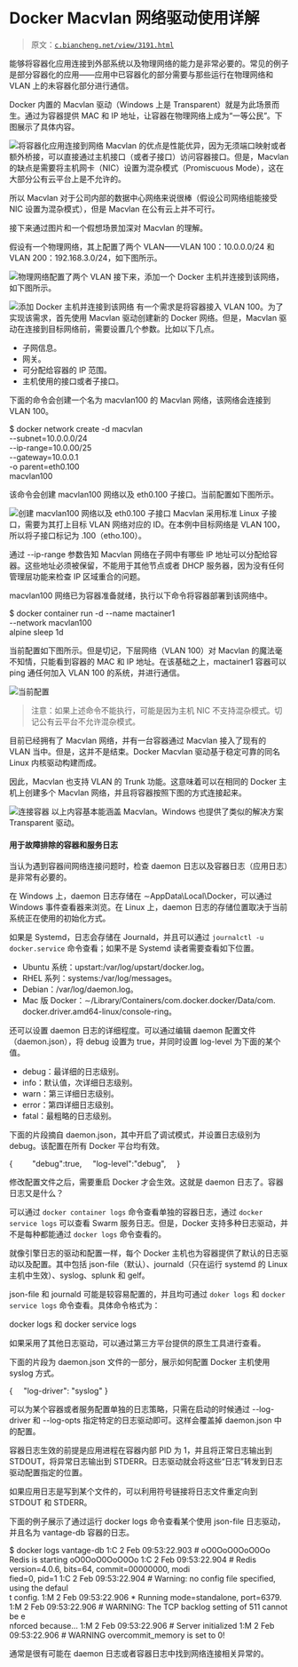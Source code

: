 # Docker Macvlan 网络驱动使用详解

> 原文：[`c.biancheng.net/view/3191.html`](http://c.biancheng.net/view/3191.html)

能够将容器化应用连接到外部系统以及物理网络的能力是非常必要的。常见的例子是部分容器化的应用——应用中已容器化的部分需要与那些运行在物理网络和 VLAN 上的未容器化部分进行通信。

Docker 内置的 Macvlan 驱动（Windows 上是 Transparent）就是为此场景而生。通过为容器提供 MAC 和 IP 地址，让容器在物理网络上成为“一等公民”。下图展示了具体内容。

![将容器化应用连接到网络](img/ef768d65bc1f8eaa87207de40c443062.png)
Macvlan 的优点是性能优异，因为无须端口映射或者额外桥接，可以直接通过主机接口（或者子接口）访问容器接口。但是，Macvlan 的缺点是需要将主机网卡（NIC）设置为混杂模式（Promiscuous Mode），这在大部分公有云平台上是不允许的。

所以 Macvlan 对于公司内部的数据中心网络来说很棒（假设公司网络组能接受 NIC 设置为混杂模式），但是 Macvlan 在公有云上并不可行。

接下来通过图片和一个假想场景加深对 Macvlan 的理解。

假设有一个物理网络，其上配置了两个 VLAN——VLAN 100：10.0.0.0/24 和 VLAN 200：192.168.3.0/24，如下图所示。

![物理网络配置了两个 VLAN](img/1642791b3b14e807adab93ea27d60435.png)
接下来，添加一个 Docker 主机并连接到该网络，如下图所示。

![添加 Docker 主机并连接到该网络](img/9921508df92b9818cbb6d85fb71c2c8f.png)
有一个需求是将容器接入 VLAN 100。为了实现该需求，首先使用 Macvlan 驱动创建新的 Docker 网络。但是，Macvlan 驱动在连接到目标网络前，需要设置几个参数。比如以下几点。

*   子网信息。
*   网关。
*   可分配给容器的 IP 范围。
*   主机使用的接口或者子接口。

下面的命令会创建一个名为 macvlan100 的 Macvlan 网络，该网络会连接到 VLAN 100。

$ docker network create -d macvlan \
--subnet=10.0.0.0/24 \
--ip-range=10.0.00/25 \
--gateway=10.0.0.1 \
-o parent=eth0.100 \
macvlan100

该命令会创建 macvlan100 网络以及 eth0.100 子接口。当前配置如下图所示。

![创建 macvlan100 网络以及 eth0.100 子接口](img/859df5f7dbfe66dabcaea9a60d92ae13.png)
Macvlan 采用标准 Linux 子接口，需要为其打上目标 VLAN 网络对应的 ID。在本例中目标网络是 VLAN 100，所以将子接口标记为 .100（etho.100）。

通过 --ip-range 参数告知 Macvlan 网络在子网中有哪些 IP 地址可以分配给容器。这些地址必须被保留，不能用于其他节点或者 DHCP 服务器，因为没有任何管理层功能来检查 IP 区域重合的问题。

macvlan100 网络已为容器准备就绪，执行以下命令将容器部署到该网络中。

$ docker container run -d --name mactainer1 \
--network macvlan100 \
alpine sleep 1d

当前配置如下图所示。但是切记，下层网络（VLAN 100）对 Macvlan 的魔法毫不知情，只能看到容器的 MAC 和 IP 地址。在该基础之上，mactainer1 容器可以 ping 通任何加入 VLAN 100 的系统，并进行通信。

![当前配置](img/d5eb8555fb6cdb2f73dc0561b3500d5d.png)

> 注意：如果上述命令不能执行，可能是因为主机 NIC 不支持混杂模式。切记公有云平台不允许混杂模式。

目前已经拥有了 Macvlan 网络，并有一台容器通过 Macvlan 接入了现有的 VLAN 当中。但是，这并不是结束。Docker Macvlan 驱动基于稳定可靠的同名 Linux 内核驱动构建而成。

因此，Macvlan 也支持 VLAN 的 Trunk 功能。这意味着可以在相同的 Docker 主机上创建多个 Macvlan 网络，并且将容器按照下图的方式连接起来。

![连接容器](img/eea249a5a9d148e14a8830fce1d646a2.png)
以上内容基本能涵盖 Macvlan。Windows 也提供了类似的解决方案 Transparent 驱动。

#### 用于故障排除的容器和服务日志

当认为遇到容器间网络连接问题时，检查 daemon 日志以及容器日志（应用日志）是非常有必要的。

在 Windows 上，daemon 日志存储在 ∼AppData\Local\Docker，可以通过 Windows 事件查看器来浏览。在 Linux 上，daemon 日志的存储位置取决于当前系统正在使用的初始化方式。

如果是 Systemd，日志会存储在 Journald，并且可以通过 `journalctl -u docker.service` 命令查看；如果不是 Systemd 读者需要查看如下位置。

*   Ubuntu 系统：upstart:/var/log/upstart/docker.log。
*   RHEL 系列：systems:/var/log/messages。
*   Debian：/var/log/daemon.log。
*   Mac 版 Docker：∼/Library/Containers/com.docker.docker/Data/com. docker.driver.amd64-linux/console-ring。

还可以设置 daemon 日志的详细程度。可以通过编辑 daemon 配置文件（daemon.json），将 debug 设置为 true，并同时设置 log-level 为下面的某个值。

*   debug：最详细的日志级别。
*   info：默认值，次详细日志级别。
*   warn：第三详细日志级别。
*   error：第四详细日志级别。
*   fatal：最粗略的日志级别。

下面的片段摘自 daemon.json，其中开启了调试模式，并设置日志级别为 debug。该配置在所有 Docker 平台均有效。

{
    <Snip>
    "debug":true,
    "log-level":"debug",
    <Snip>
}

修改配置文件之后，需要重启 Docker 才会生效。这就是 daemon 日志了。容器日志又是什么？

可以通过 `docker container logs` 命令查看单独的容器日志，通过 `docker service logs` 可以查看 Swarm 服务日志。但是，Docker 支持多种日志驱动，并不是每种都能通过 `docker logs` 命令查看的。

就像引擎日志的驱动和配置一样，每个 Docker 主机也为容器提供了默认的日志驱动以及配置。其中包括 json-file（默认）、journald（只在运行 systemd 的 Linux 主机中生效）、syslog、splunk 和 gelf。

json-file 和 journald 可能是较容易配置的，并且均可通过 `doker logs` 和 `docker service logs` 命令查看。具体命令格式为：

docker logs <container-name> 和 docker service logs <service-name>

如果采用了其他日志驱动，可以通过第三方平台提供的原生工具进行查看。

下面的片段为 daemon.json 文件的一部分，展示如何配置 Docker 主机使用 syslog 方式。

{
    "log-driver": "syslog"
}

可以为某个容器或者服务配置单独的日志策略，只需在启动的时候通过 --log- driver 和 --log-opts 指定特定的日志驱动即可。这样会覆盖掉 daemon.json 中的配置。

容器日志生效的前提是应用进程在容器内部 PID 为 1，并且将正常日志输出到 STDOUT，将异常日志输出到 STDERR。日志驱动就会将这些“日志”转发到日志驱动配置指定的位置。

如果应用日志是写到某个文件的，可以利用符号链接将日志文件重定向到 STDOUT 和 STDERR。

下面的例子展示了通过运行 docker logs 命令查看某个使用 json-file 日志驱动，并且名为 vantage-db 容器的日志。

$ docker logs vantage-db
1:C 2 Feb 09:53:22.903 # oO0OoO0OoO0Oo Redis is starting oO0OoO0OoO0Oo
1:C 2 Feb 09:53:22.904 # Redis version=4.0.6, bits=64, commit=00000000, modi\
fied=0, pid=1
1:C 2 Feb 09:53:22.904 # Warning: no config file specified, using the defaul\
t config.
1:M 2 Feb 09:53:22.906 * Running mode=standalone, port=6379.
1:M 2 Feb 09:53:22.906 # WARNING: The TCP backlog setting of 511 cannot be e\
nforced because...
1:M 2 Feb 09:53:22.906 # Server initialized
1:M 2 Feb 09:53:22.906 # WARNING overcommit_memory is set to 0!

通常是很有可能在 daemon 日志或者容器日志中找到网络连接相关异常的。